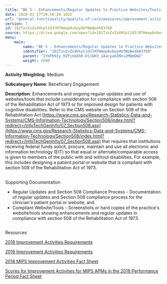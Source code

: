 ```yaml
---
title: "BE 5 - Enhancements/Regular Updates to Practice Websites/Tools that Also Include Considerations for Patients with Cognitive Disabilities"
date: 2020-02-27T20:50:39.102Z
url: "general-functionality/quality-of-care/measures/improvement-activities-measures/2018-improvement-activities/be-5-enhancements-regular-updates-to-practice-websites-tools-that-also-include-considerations-for-pa.html"
version: 7
id: 182TznZvZsXHtpl2d3lM7Hmep8vbwyHUfWpBedkB3760
source: https://drive.google.com/open?id=182TznZvZsXHtpl2d3lM7Hmep8vbwyHUfWpBedkB3760
menu:
    main:
        name: "BE 5 - Enhancements/Regular Updates to Practice Websites/Tools that Also Include Considerations for Patients with Cognitive Disabilities"
        identifier: "182TznZvZsXHtpl2d3lM7Hmep8vbwyHUfWpBedkB3760"
        parent: "1YbPb92y_0ZPiXk8hR-D11GKV_1AacyaOZNnv2MQmDWI"
        weight: 2690
---
```









**Activity Weighting**: Medium

**Subcategory Name**: Beneficiary Engagement

**Description**: Enhancements and ongoing regular updates and use of websites/tools that include consideration for compliance with section 508 of the Rehabilitation Act of 1973 or for improved design for patients with cognitive disabilities. Refer to the CMS website on Section 508 of the Rehabilitation Act [https://www.cms.gov/Research-Statistics-Data-and-Systems/CMS-Information-Technology/Section508/index.html?redirect=/InfoTechGenInfo/07_Section508.asp](https://www.cms.gov/Research-Statistics-Data-and-Systems/CMS-Information-Technology/Section508/index.html?redirect=/InfoTechGenInfo/07_Section508.asp) that requires that institutions receiving federal funds solicit, procure, maintain and use all electronic and information technology (EIT) so that equal or alternate/comparable access is given to members of the public with and without disabilities. For example, this includes designing a patient portal or website that is compliant with section 508 of the Rehabilitation Act of 1973.







## 

Supporting Documentation

* Regular Updates and Section 508 Compliance Process - Documentation of regular updates and Section 508 compliance process for the clinician's patient portal or website; and 
* Compliant Website/Tools - Screenshots or hard copies of the practice's website/tools showing enhancements and regular updates in compliance with section 508 of the Rehabilitation Act of 1973.







## 

Resources

[2018 Improvement Activities Requirements](https://qpp.cms.gov/mips/improvement-activities?py=2018)

[2019 Improvement Activities Requirements](https://qpp.cms.gov/mips/improvement-activities?py=2019)

[2018 MIPS Improvement Activities Fact Sheet](https://qpp.cms.gov/resource/2018%20MIPS%20Improvement%20Activities%20Fact%20Sheet)

[Scores for Improvement Activities for MIPS APMs in the 2018 Performance Period Fact Sheet](https://qpp.cms.gov/resource/2018%20MIPS%20APMs%20improvement%20Activities%20scores%20fact%20sheet)

